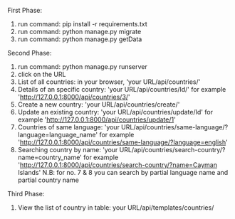 First Phase:
1) run command: pip install -r requirements.txt
2) run command: python manage.py migrate
3) run command: python manage.py getData

Second Phase: 
1) run command: python manage.py runserver
2) click on the URL
3) List of all countries: in your browser, 'your URL/api/countries/'
4) Details of an specific country: 'your URL/api/countries/Id/' for example 'http://127.0.0.1:8000/api/countries/3/'
5) Create a new country:  'your URL/api/countries/create/'
6) Update an existing country:  'your URL/api/countries/update/Id' for example 'http://127.0.0.1:8000/api/countries/update/1'
7) Countries of same language: 'your URL/api/countries/same-language/?language=language_name' for example 'http://127.0.0.1:8000/api/countries/same-language/?language=english'
8) Searching country by name: 'your URL/api/countries/search-country/?name=country_name' for example 'http://127.0.0.1:8000/api/countries/search-country/?name=Cayman Islands'
N.B: for no. 7 & 8 you can search by partial language name and partial country name

Third Phase:
1) View the list of country in table: your URL/api/templates/countries/

